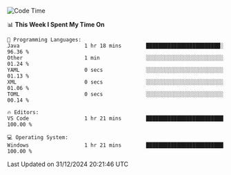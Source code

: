
<!--START_SECTION:waka-->
![Code Time](http://img.shields.io/badge/Code%20Time-731%20hrs%2024%20mins-blue)

📊 **This Week I Spent My Time On** 

```text
💬 Programming Languages: 
Java                     1 hr 18 mins        ████████████████████████░   96.36 % 
Other                    1 min               ░░░░░░░░░░░░░░░░░░░░░░░░░   01.24 % 
YAML                     0 secs              ░░░░░░░░░░░░░░░░░░░░░░░░░   01.13 % 
XML                      0 secs              ░░░░░░░░░░░░░░░░░░░░░░░░░   01.06 % 
TOML                     0 secs              ░░░░░░░░░░░░░░░░░░░░░░░░░   00.14 % 

🔥 Editors: 
VS Code                  1 hr 21 mins        █████████████████████████   100.00 % 

💻 Operating System: 
Windows                  1 hr 21 mins        █████████████████████████   100.00 % 
```


 Last Updated on 31/12/2024 20:21:46 UTC
<!--END_SECTION:waka-->
